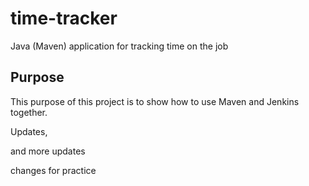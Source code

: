 # time-tracker
Java (Maven) application for tracking time on the job

## Purpose

This purpose of this project is to show how to use Maven and Jenkins together.

Updates, 

and more updates

changes for practice

